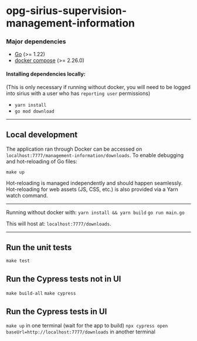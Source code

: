 # opg-sirius-supervision-management-information

### Major dependencies

- [Go](https://golang.org/) (>= 1.22)
- [docker compose](https://docs.docker.com/compose/install/) (>= 2.26.0)

#### Installing dependencies locally:
(This is only necessary if running without docker, you will need to be logged into sirius with a user who has `reporting user` permissions)

- `yarn install`
- `go mod download`
---

## Local development

The application ran through Docker can be accessed on `localhost:7777/management-information/downloads`.
To enable debugging and hot-reloading of Go files:

`make up`

Hot-reloading is managed independently and should happen seamlessly. Hot-reloading for web assets (JS, CSS, etc.)
is also provided via a Yarn watch command.

-----

Running without docker with:
`yarn install && yarn build`
`go run main.go`

This will host at:
`localhost:7777/downloads`.

-----
## Run the unit tests

`make test`

## Run the Cypress tests not in UI
`make build-all`
`make cypress`

## Run the Cypress tests in UI
`make up` in one terminal (wait for the app to build)
`npx cypress open baseUrl=http://localhost:7777/downloads` in another terminal